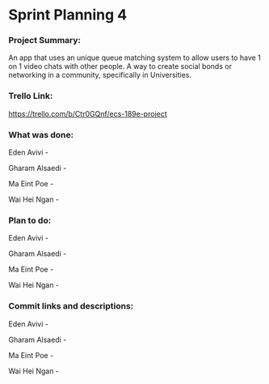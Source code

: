 # Sprint Planning 4

### Project Summary:
An app that uses an unique queue matching system to allow users to have 1 on 1 video chats with other people. A way to create social bonds or networking in a community, specifically in Universities. 

### Trello Link:
https://trello.com/b/Ctr0GQnf/ecs-189e-project

### What was done:

Eden Avivi - 

Gharam Alsaedi - 

Ma Eint Poe - 

Wai Hei Ngan -

### Plan to do:

Eden Avivi - 

Gharam Alsaedi - 

Ma Eint Poe - 

Wai Hei Ngan -

### Commit links and descriptions:

Eden Avivi - 

Gharam Alsaedi - 

Ma Eint Poe - 

Wai Hei Ngan -
